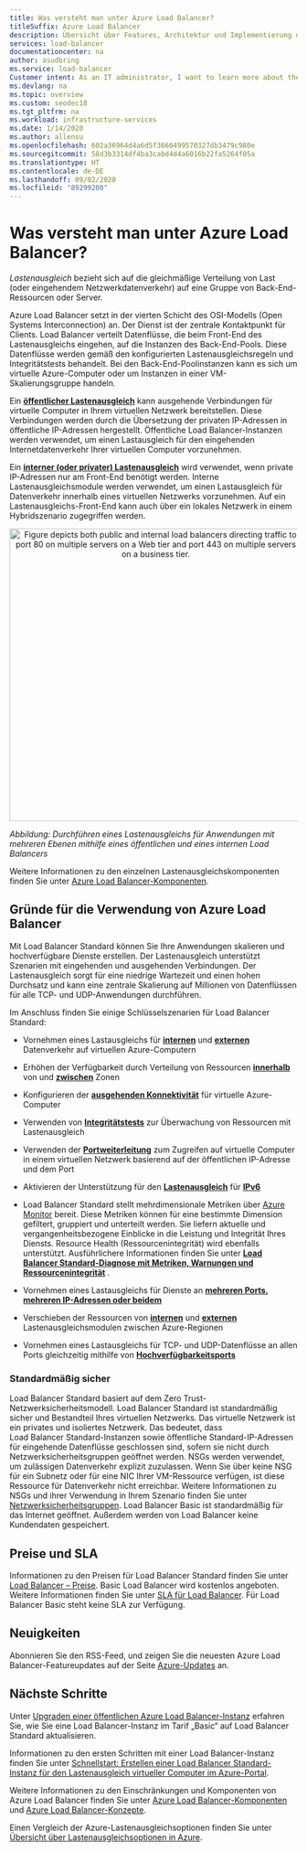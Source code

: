 ```yaml
---
title: Was versteht man unter Azure Load Balancer?
titleSuffix: Azure Load Balancer
description: Übersicht über Features, Architektur und Implementierung des Azure Load Balancers. Hier erfahren Sie, wie Load Balancer funktioniert und wie Sie den Dienst in der Cloud verwenden.
services: load-balancer
documentationcenter: na
author: asudbring
ms.service: load-balancer
Customer intent: As an IT administrator, I want to learn more about the Azure Load Balancer service and what I can use it for.
ms.devlang: na
ms.topic: overview
ms.custom: seodec18
ms.tgt_pltfrm: na
ms.workload: infrastructure-services
ms.date: 1/14/2020
ms.author: allensu
ms.openlocfilehash: 602a36964d4a6d5f3660499570327db3479c980e
ms.sourcegitcommit: 58d3b3314df4ba3cabd4d4a6016b22fa5264f05a
ms.translationtype: HT
ms.contentlocale: de-DE
ms.lasthandoff: 09/02/2020
ms.locfileid: "89299200"
---
```

# <a name="what-is-azure-load-balancer"></a>Was versteht man unter Azure Load Balancer?

*Lastenausgleich* bezieht sich auf die gleichmäßige Verteilung von Last (oder eingehendem Netzwerkdatenverkehr) auf eine Gruppe von Back-End-Ressourcen oder Server. 

Azure Load Balancer setzt in der vierten Schicht des OSI-Modells (Open Systems Interconnection) an. Der Dienst ist der zentrale Kontaktpunkt für Clients. Load Balancer verteilt Datenflüsse, die beim Front-End des Lastenausgleichs eingehen, auf die Instanzen des Back-End-Pools. Diese Datenflüsse werden gemäß den konfigurierten Lastenausgleichsregeln und Integritätstests behandelt. Bei den Back-End-Poolinstanzen kann es sich um virtuelle Azure-Computer oder um Instanzen in einer VM-Skalierungsgruppe handeln.

Ein **[öffentlicher Lastenausgleich](./components.md#frontend-ip-configurations)** kann ausgehende Verbindungen für virtuelle Computer in Ihrem virtuellen Netzwerk bereitstellen. Diese Verbindungen werden durch die Übersetzung der privaten IP-Adressen in öffentliche IP-Adressen hergestellt. Öffentliche Load Balancer-Instanzen werden verwendet, um einen Lastausgleich für den eingehenden Internetdatenverkehr Ihrer virtuellen Computer vorzunehmen.

Ein **[interner (oder privater) Lastenausgleich](./components.md#frontend-ip-configurations)** wird verwendet, wenn private IP-Adressen nur am Front-End benötigt werden. Interne Lastenausgleichsmodule werden verwendet, um einen Lastausgleich für Datenverkehr innerhalb eines virtuellen Netzwerks vorzunehmen. Auf ein Lastenausgleichs-Front-End kann auch über ein lokales Netzwerk in einem Hybridszenario zugegriffen werden.

<p align="center">
  <img src="./media/load-balancer-overview/load-balancer.svg" alt="Figure depicts both public and internal load balancers directing traffic to port 80 on multiple servers on a Web tier and port 443 on multiple servers on a business tier." width="512" title="Azure Load Balancer">
</p>

*Abbildung: Durchführen eines Lastenausgleichs für Anwendungen mit mehreren Ebenen mithilfe eines öffentlichen und eines internen Load Balancers*

Weitere Informationen zu den einzelnen Lastenausgleichskomponenten finden Sie unter [Azure Load Balancer-Komponenten](./components.md).

## <a name="why-use-azure-load-balancer"></a>Gründe für die Verwendung von Azure Load Balancer
Mit Load Balancer Standard können Sie Ihre Anwendungen skalieren und hochverfügbare Dienste erstellen. Der Lastenausgleich unterstützt Szenarien mit eingehenden und ausgehenden Verbindungen. Der Lastenausgleich sorgt für eine niedrige Wartezeit und einen hohen Durchsatz und kann eine zentrale Skalierung auf Millionen von Datenflüssen für alle TCP- und UDP-Anwendungen durchführen.

Im Anschluss finden Sie einige Schlüsselszenarien für Load Balancer Standard:

- Vornehmen eines Lastausgleichs für **[internen](https://docs.microsoft.com/azure/load-balancer/tutorial-load-balancer-standard-internal-portal)** und **[externen](https://docs.microsoft.com/azure/load-balancer/tutorial-load-balancer-standard-manage-portal)** Datenverkehr auf virtuellen Azure-Computern

- Erhöhen der Verfügbarkeit durch Verteilung von Ressourcen **[innerhalb](https://docs.microsoft.com/azure/load-balancer/tutorial-load-balancer-standard-public-zonal-portal)** von und **[zwischen](https://docs.microsoft.com/azure/load-balancer/tutorial-load-balancer-standard-public-zone-redundant-portal)** Zonen

- Konfigurieren der **[ausgehenden Konnektivität](https://docs.microsoft.com/azure/load-balancer/load-balancer-outbound-connections)** für virtuelle Azure-Computer

- Verwenden von **[Integritätstests](https://docs.microsoft.com/azure/load-balancer/load-balancer-custom-probe-overview)** zur Überwachung von Ressourcen mit Lastenausgleich

- Verwenden der **[Portweiterleitung](https://docs.microsoft.com/azure/load-balancer/tutorial-load-balancer-port-forwarding-portal)** zum Zugreifen auf virtuelle Computer in einem virtuellen Netzwerk basierend auf der öffentlichen IP-Adresse und dem Port

- Aktivieren der Unterstützung für den **[Lastenausgleich](https://docs.microsoft.com/azure/virtual-network/virtual-network-ipv4-ipv6-dual-stack-standard-load-balancer-powershell)** für **[IPv6](https://docs.microsoft.com/azure/virtual-network/ipv6-overview)**

- Load Balancer Standard stellt mehrdimensionale Metriken über [Azure Monitor](https://docs.microsoft.com/azure/azure-monitor/overview) bereit.  Diese Metriken können für eine bestimmte Dimension gefiltert, gruppiert und unterteilt werden.  Sie liefern aktuelle und vergangenheitsbezogene Einblicke in die Leistung und Integrität Ihres Diensts.  Resource Health (Ressourcenintegrität) wird ebenfalls unterstützt. Ausführlichere Informationen finden Sie unter **[Load Balancer Standard-Diagnose mit Metriken, Warnungen und Ressourcenintegrität](load-balancer-standard-diagnostics.md)** .

- Vornehmen eines Lastausgleichs für Dienste an **[mehreren Ports, mehreren IP-Adressen oder beidem](https://docs.microsoft.com/azure/load-balancer/load-balancer-multivip-overview)**

- Verschieben der Ressourcen von **[internen](https://docs.microsoft.com/azure/load-balancer/move-across-regions-internal-load-balancer-portal)** und **[externen](https://docs.microsoft.com/azure/load-balancer/move-across-regions-external-load-balancer-portal)** Lastenausgleichsmodulen zwischen Azure-Regionen

- Vornehmen eines Lastausgleichs für TCP- und UDP-Datenflüsse an allen Ports gleichzeitig mithilfe von **[Hochverfügbarkeitsports](https://docs.microsoft.com/azure/load-balancer/load-balancer-ha-ports-overview)**

### <a name="secure-by-default"></a><a name="securebydefault"></a>Standardmäßig sicher

Load Balancer Standard basiert auf dem Zero Trust-Netzwerksicherheitsmodell. Load Balancer Standard ist standardmäßig sicher und Bestandteil Ihres virtuellen Netzwerks. Das virtuelle Netzwerk ist ein privates und isoliertes Netzwerk.  Das bedeutet, dass Load Balancer Standard-Instanzen sowie öffentliche Standard-IP-Adressen für eingehende Datenflüsse geschlossen sind, sofern sie nicht durch Netzwerksicherheitsgruppen geöffnet werden. NSGs werden verwendet, um zulässigen Datenverkehr explizit zuzulassen.  Wenn Sie über keine NSG für ein Subnetz oder für eine NIC Ihrer VM-Ressource verfügen, ist diese Ressource für Datenverkehr nicht erreichbar. Weitere Informationen zu NSGs und ihrer Verwendung in Ihrem Szenario finden Sie unter [Netzwerksicherheitsgruppen](../virtual-network/security-overview.md).
Load Balancer Basic ist standardmäßig für das Internet geöffnet. Außerdem werden von Load Balancer keine Kundendaten gespeichert.

## <a name="pricing-and-sla"></a>Preise und SLA

Informationen zu den Preisen für Load Balancer Standard finden Sie unter [Load Balancer – Preise](https://azure.microsoft.com/pricing/details/load-balancer/).
Basic Load Balancer wird kostenlos angeboten.
Weitere Informationen finden Sie unter [SLA für Load Balancer](https://aka.ms/lbsla). Für Load Balancer Basic steht keine SLA zur Verfügung.

## <a name="whats-new"></a>Neuigkeiten

Abonnieren Sie den RSS-Feed, und zeigen Sie die neuesten Azure Load Balancer-Featureupdates auf der Seite [Azure-Updates](https://azure.microsoft.com/updates/?category=networking&query=load%20balancer) an.

## <a name="next-steps"></a>Nächste Schritte
Unter [Upgraden einer öffentlichen Azure Load Balancer-Instanz](upgrade-basic-standard.md) erfahren Sie, wie Sie eine Load Balancer-Instanz im Tarif „Basic“ auf Load Balancer Standard aktualisieren.

Informationen zu den ersten Schritten mit einer Load Balancer-Instanz finden Sie unter [Schnellstart: Erstellen einer Load Balancer Standard-Instanz für den Lastenausgleich virtueller Computer im Azure-Portal](quickstart-load-balancer-standard-public-portal.md).

Weitere Informationen zu den Einschränkungen und Komponenten von Azure Load Balancer finden Sie unter [Azure Load Balancer-Komponenten](./components.md) und [Azure Load Balancer-Konzepte](./concepts.md).

Einen Vergleich der Azure-Lastenausgleichsoptionen finden Sie unter [Übersicht über Lastenausgleichsoptionen in Azure](https://docs.microsoft.com/azure/architecture/guide/technology-choices/load-balancing-overview).

